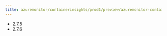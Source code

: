 ```yaml
---
title: azuremonitor/containerinsights/prod1/preview/azuremonitor-containers
---
```

- 2.7.5
- 2.7.6
